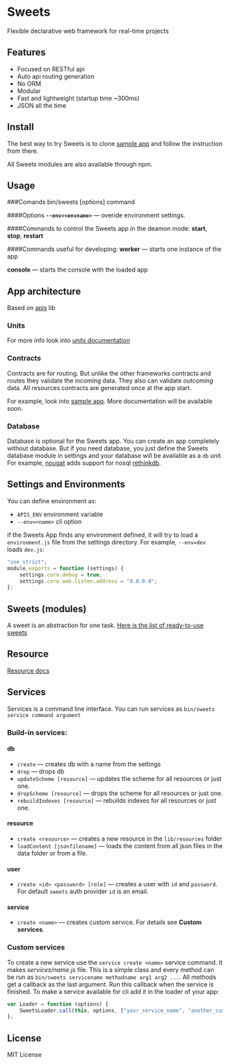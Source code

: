# Sweets
Flexible declarative web framework for real-time projects

## Features

* Focused on RESTful api
* Auto api routing generation
* No ORM
* Modular
* Fast and lightweight (startup time ~300ms)
* JSON all the time

## Install

The best way to try Sweets is to clone [sample app](https://github.com/swts/sample) and follow the instruction from there.

All Sweets modules are also available through npm.

## Usage
###Comands
    bin/sweets [options] command

####Options
**`--env=<envname>`** — overide environment settings.

####Commands to control the Sweets app in the deamon mode:
**start**,
**stop**,
**restart**

####Commands useful for developing:
**worker** — starts one instance of the app

**console** — starts the console with the loaded app

## App architecture
Based on [apis](https://github.com/velocityzen/apis) lib

### Units
For more info look into [units documentation](https://github.com/dimsmol/units)

### Contracts
Contracts are for routing. But unlike the other frameworks contracts and routes they validate the incoming data. They also can validate *outcoming* data. All resources contracts are generated once at the app start.

For example, look into [sample app](https://github.com/swts/sample).
More documentation will be available soon.

### Database
Database is optional for the Sweets app. You can create an app completely without database. But if you need database, you just define the Sweets database module in settings and your database will be available as a `db` unit. For example, [nougat](https://github.com/swts/nougat) adds support for nosql [rethinkdb](http://www.rethinkdb.com).

## Settings and Environments
You can define environment as:
* `APIS_ENV` environment variable
* `--env=<name>` cli option

if the Sweets App finds any environment defined, it will try to load a `environment.js` file from the settings directory. For example, `--env=dev` loads `dev.js`:

```js
"use strict";
module.exports = function (settings) {
    settings.core.debug = true;
    settings.core.web.listen.address = "0.0.0.0";
};
```

## Sweets (modules)
A sweet is an abstraction for one task.
[Here is the list of ready-to-use sweets](https://github.com/swts/sweets/blob/master/docs/sweets.md)

## Resource
[Resource docs](https://github.com/swts/sweets/blob/master/docs/Resource.md)

## Services
Services is a command line interface. You can run services as 
`bin/sweets service command argument`

### Build-in services:
#### db
*   `create` — creates db with a name from the settings
*   `drop` — drops db
*   `updateScheme [resource]` — updates the scheme for all resources or just one.
*   `dropScheme [resource]` — drops the scheme for all resources or just one.
*   `rebuildIndexes [resource]` — rebuilds indexes for all resources or just one.

#### resource
*   `create <resource>` — creates a new resource in the `lib/resources` folder
*   `loadContent [jsonfilename]` — loads the content from all json files in the data folder or from a file.

#### user
*   `create <id> <password> [role]` — creates a user with `id` and `password`. For default `sweets` auth provider `id` is an email.

#### service 
*   `create <name>` — creates custom service. For details see **Custom services**.

### Custom services
To create a new service use the `service create <name>` service command. It makes *services/name.js* file. This is a simple class and every method can be run as `bin/sweets servicename methodname arg1 arg2 ...`. All methods get a callback as the last argument. Run this callback when the service is finished.
To make a service available for cli add it in the loader of your app:
```js
var Loader = function (options) {
    SweetsLoader.call(this, options, ["your_service_name", "another_custom_service"]);
};
```

## License
MIT License
